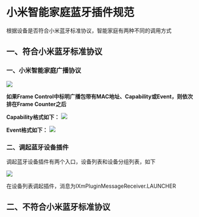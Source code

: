 小米智能家庭蓝牙插件规范
========================================

根据设备是否符合小米蓝牙标准协议，智能家庭有两种不同的调用方式

## 一、符合小米蓝牙标准协议
### 一、小米智能家庭广播协议

![](http://inuker.com/images/packet.jpg?a=1)

**如果Frame Control中标明广播包带有MAC地址、Capability或Event，则依次排在Frame Counter之后**

**Capability格式如下：**
![](http://inuker.com/images/capability.jpg?a=1)

**Event格式如下：**
![](http://inuker.com/images/event.jpg?a=1)
### 二、调起蓝牙设备插件

调起蓝牙设备插件有两个入口，设备列表和设备分组列表，如下

![](http://inuker.com/images/entrance.jpg)

在设备列表调起插件，消息为IXmPluginMessageReceiver.LAUNCHER


## 二、不符合小米蓝牙标准协议






